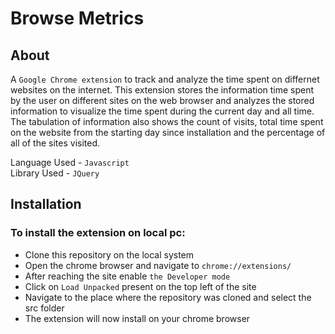# Browse Metrics
## About
A ```Google Chrome extension``` to track and analyze the time spent on differnet websites on the internet. This extension stores the information time spent by the user on different sites on the web browser and analyzes the stored information to visualize the time spent during the current day and all time. The tabulation of information also shows the count of visits, total time spent on the website from the starting day since installation and the percentage of all of the sites visited.

Language Used  - ```Javascript```  
Library  Used  - ```JQuery```

## Installation

### To install the extension on local pc:  
- Clone this repository on the local system
- Open the chrome browser and navigate to ```chrome://extensions/```
- After reaching the site enable ```the Developer mode```
- Click on ```Load Unpacked``` present on the top left of the site
- Navigate to the place where the repository was cloned and select the src folder
- The extension will now install on your chrome browser
  